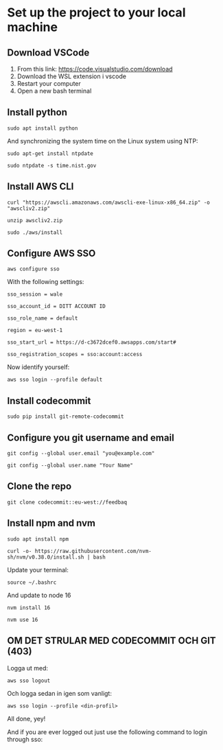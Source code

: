 # Set up the project to your local machine

## Download VSCode
1. From this link: https://code.visualstudio.com/download
2. Download the WSL extension i vscode
3. Restart your computer
4. Open a new bash terminal

## Install python
```
sudo apt install python
```
And synchronizing the system time on the Linux system using NTP: 
```
sudo apt-get install ntpdate
```
```
sudo ntpdate -s time.nist.gov
```

## Install AWS CLI
```
curl "https://awscli.amazonaws.com/awscli-exe-linux-x86_64.zip" -o "awscliv2.zip"
```
```
unzip awscliv2.zip
```
```
sudo ./aws/install
```

## Configure AWS SSO
```
aws configure sso
```
With the following settings:
```
sso_session = wale

sso_account_id = DITT ACCOUNT ID

sso_role_name = default

region = eu-west-1

sso_start_url = https://d-c3672dcef0.awsapps.com/start#

sso_registration_scopes = sso:account:access
```

Now identify yourself:
```
aws sso login --profile default
```
## Install codecommit
```
sudo pip install git-remote-codecommit
```

## Configure you git username and email
```
git config --global user.email "you@example.com"
```
```
git config --global user.name "Your Name"
```
## Clone the repo
```
git clone codecommit::eu-west://feedbaq
```
## Install npm and nvm
```
sudo apt install npm
```
```
curl -o- https://raw.githubusercontent.com/nvm-sh/nvm/v0.38.0/install.sh | bash
```

Update your terminal:
```
source ~/.bashrc
```
And update to node 16
```
nvm install 16
```
```
nvm use 16
```

## OM DET STRULAR MED CODECOMMIT OCH GIT (403)
Logga ut med:
```
aws sso logout
```
Och logga sedan in igen som vanligt:
```
aws sso login --profile <din-profil>
```

All done, yey!

And if you are ever logged out just use the following command to login through sso:
